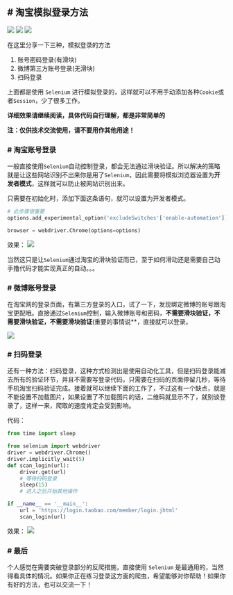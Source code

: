 ## \# 淘宝模拟登录方法
![](https://img.shields.io/badge/build-Python3-green.svg) ![](https://img.shields.io/badge/author-donlex-yellowgreen.svg) ![](https://img.shields.io/badge/%E5%85%AC%E4%BC%97%E5%8F%B7-Python%E7%BB%BF%E6%B4%B2-blue.svg)

在这里分享一下三种，模拟登录的方法

1. 账号密码登录(有滑块)
2. 微博第三方账号登录(无滑块)
3. 扫码登录

上面都是使用 `Selenium` 进行模拟登录的，这样就可以不用手动添加各种`Cookie`或者`Session`，少了很多工作。

**详细效果请继续阅读，具体代码自行理解，都是非常简单的**

**注：仅供技术交流使用，请不要用作其他用途！**

### \# 淘宝账号登录
一般直接使用`Selenium`自动控制登录，都会无法通过滑块验证。所以解决的策略就是让这些网站识别不出来你是用了`Selenium`，因此需要将模拟浏览器设置为**开发者模式**，这样就可以防止被网站识别出来。

只需要在初始化时，添加下面这条语句，就可以设置为开发者模式。
```python
# 此步骤很重要
options.add_experimental_option('excludeSwitches'['enable-automation'])

browser = webdriver.Chrome(options=options)
```

效果：
![](https://i.loli.net/2019/04/24/5cc02db5ec2a0.gif)

当然这只是让`Selenium`通过淘宝的滑块验证而已，至于如何滑动还是需要自己动手撸代码才能实现真正的自动。。。


### \# 微博账号登录

在淘宝网的登录页面，有第三方登录的入口，试了一下，发现绑定微博的账号跟淘宝更配哦。直接通过`Selenium`控制，输入微博账号和密码，**不需要滑块验证，不需要滑块验证，不需要滑块验证**(重要的事情说**，直接就可以登录。

![](https://i.loli.net/2019/04/24/5cc02db27e6db.gif)


### \# 扫码登录

还有一种方法：扫码登录，这种方式检测出是使用自动化工具，但是扫码登录能减去所有的验证环节，并且不需要写登录代码，只需要在扫码的页面停留几秒，等待手机淘宝扫码验证完成。接着就可以继续下面的工作了，不过这有一个缺点，就是不能设置不加载图片，如果设置了不加载图片的话，二维码就显示不了，就别谈登录了，这样一来，爬取的速度肯定会受到影响。

代码：
```python
from time import sleep

from selenium import webdriver
driver = webdriver.Chrome()
driver.implicitly_wait(5)
def scan_login(url):
    driver.get(url)
    # 等待扫码登录
    sleep(15)
    # 进入之后开始其他操作

if __name__ == '__main__':
    url = 'https://login.taobao.com/member/login.jhtml'
    scan_login(url)
```

效果：
![](https://i.loli.net/2019/04/24/5cc02db6efca9.gif)


### \# 最后

个人感觉在需要突破登录部分的反爬措施，直接使用 `Selenium` 是最通用的，当然得看具体的情况。如果你正在练习登录这方面的爬虫，希望能够对你帮助！如果你有好的方法，也可以交流一下！

